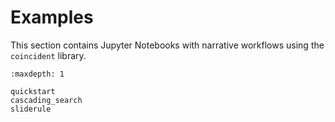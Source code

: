 # Examples

This section contains Jupyter Notebooks with narrative workflows using the
`coincident` library.

```{toctree}
:maxdepth: 1

quickstart
cascading_search
sliderule
```
